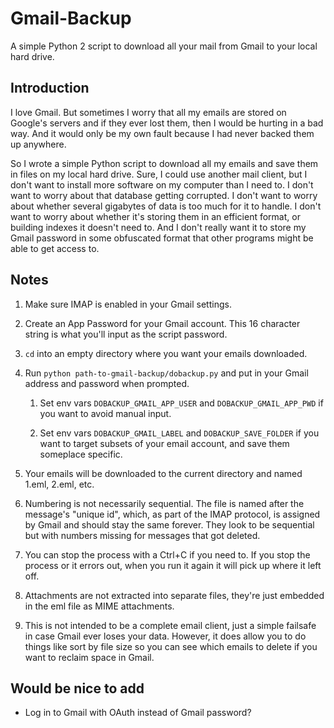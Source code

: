 **Gmail-Backup**
===================
A simple Python 2 script to download all your mail from Gmail to your local hard drive.

**Introduction**
--------------
I love Gmail.  But sometimes I worry that all my emails are stored on Google's servers and if they ever
lost them, then I would be hurting in a bad way.  And it would only be my own fault because I had never
backed them up anywhere.

So I wrote a simple Python script to download all my emails and save them in files on my local hard
drive.  Sure, I could use another mail client, but I don't want to install more software on my computer
than I need to.  I don't want to worry about that database getting corrupted.  I don't want to worry
about whether several gigabytes of data is too much for it to handle.  I don't want to worry about
whether it's storing them in an efficient format, or building indexes it doesn't need to.  And I don't
really want it to store my Gmail password in some obfuscated format that other programs might be able
to get access to.

**Notes**
---------
1. Make sure IMAP is enabled in your Gmail settings.

2. Create an App Password for your Gmail account. This 16 character string is what you'll input as the script password.

3. `cd` into an empty directory where you want your emails downloaded.

4. Run ```python path-to-gmail-backup/dobackup.py``` and put in your Gmail address and password when prompted.

    1. Set env vars `DOBACKUP_GMAIL_APP_USER` and `DOBACKUP_GMAIL_APP_PWD` if you want to avoid manual input.

    2. Set env vars `DOBACKUP_GMAIL_LABEL` and `DOBACKUP_SAVE_FOLDER` if you want to target subsets of your email account, and save them someplace specific.

5. Your emails will be downloaded to the current directory and named 1.eml, 2.eml, etc.

6. Numbering is not necessarily sequential.  The file is named after the message's "unique id", which,
as part of the IMAP protocol, is assigned by Gmail and should stay the same forever.  They look to be
sequential but with numbers missing for messages that got deleted.

7. You can stop the process with a Ctrl+C if you need to.  If you stop the process or it errors out,
when you run it again it will pick up where it left off.

8. Attachments are not extracted into separate files, they're just embedded in the eml file as MIME
attachments.

9. This is not intended to be a complete email client, just a simple failsafe in case Gmail ever loses
your data.  However, it does allow you to do things like sort by file size so you can see which emails
to delete if you want to reclaim space in Gmail.

**Would be nice to add**
--------------------
 - Log in to Gmail with OAuth instead of Gmail password?

